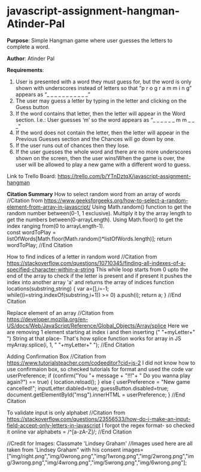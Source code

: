 # javascript-assignment-hangman-Atinder-Pal
**Purpose**: Simple Hangman game where user guesses the letters to complete a word.

**Author**: Atinder Pal

**Requirements**:
1. User is presented with a word they must guess for, but the word is only shown with underscores instead of letters so that “p r o g r a m m i n g” appears as “_ _ _ _ _ _ _ _ _ _ _”
2. The user may guess a letter by typing in the letter and clicking on the Guess button
3. If the word contains that letter, then the letter will appear in the Word section.
I.e.: User guesses ‘m’ so the word appears as “_ _ _ _ _ _ m m _ _ _”
4. If the word does not contain the letter, then the letter will appear in the Previous Guesses section and the Chances will go down by one.
5. If the user runs out of chances then they lose.
6. If the user guesses the whole word and there are no more underscores shown on the screen, then the user wins!When the game is over, the user will be allowed to play a new game with a different word to guess.


Link to Trello Board: https://trello.com/b/YTnDztqX/javascript-assignment-hangman


**Citation Summary**
How to select random word from an array of words
//Citation from https://www.geeksforgeeks.org/how-to-select-a-random-element-from-array-in-javascript/
Using Math.random() function to get the random number between(0-1, 1 exclusive).
Multiply it by the array length to get the numbers between(0-arrayLength).
Using Math.floor() to get the index ranging from(0 to arrayLength-1).  
    const wordToPlay = listOfWords[Math.floor(Math.random()*listOfWords.length)];
    return wordToPlay;
//End Citation
    
How to find indices of a letter in random word
//Citation from https://stackoverflow.com/questions/10710345/finding-all-indexes-of-a-specified-character-within-a-string
This while loop starts from 0 upto the end of the array to check if the letter is present and if present it pushes the index into another array 'a' and returns the array of indices
    function locations(substring,string)
    {
        var a=[],i=-1;
        while((i=string.indexOf(substring,i+1)) >= 0) a.push(i);
        return a;
    }
//End Citation

Replace element of an array
//Citation from https://developer.mozilla.org/en-US/docs/Web/JavaScript/Reference/Global_Objects/Array/splice
Here we are removing 1 element starting at index i and then inserting (" "+myLetter+" ") String at that place- That's how splice function works for array in JS
        myArray.splice(i, 1, " "+myLetter+" ");
//End Citation

Adding Confirmation Box 
//Citation from https://www.tutorialsteacher.com/codeeditor?cid=js-2
I did not know how to use confirmaion box, so checked tutorials for format and used the code
    var userPreference;
    if (confirm("You "+ message + "!!!"+
    "  Do you wanna play again?") == true) {
        location.reload();
    } else {
        userPreference = "New game cancelled!";
        inputLetter.diabled=true;
        guessButton.disabled=true;
        document.getElementById("msg").innerHTML = userPreference;
    }
//End Citation  

To validate input is only alphabet
//Citation from https://stackoverflow.com/questions/23556533/how-do-i-make-an-input-field-accept-only-letters-in-javascript
I forgot the regex format- so checked it online
    var alphabets = /^[a-zA-Z]/;
//End Citation

//Credit for Images: Classmate 'Lindsey Graham'
//Images used here are all taken from 'Lindsey Graham" with his consent
    images=["img/right.png","img/0wrong.png","img/1wrong.png","img/2wrong.png","img/3wrong.png","img/4wrong.png","img/5wrong.png","img/6wrong.png"];